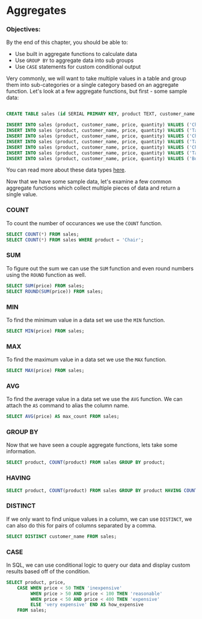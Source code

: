 # Aggregates

### Objectives:

By the end of this chapter, you should be able to:

- Use built in aggregate functions to calculate data
- Use `GROUP BY` to aggregate data into sub groups
- Use `CASE` statements for custom conditional output

Very commonly, we will want to take multiple values in a table and group them into sub-categories or a single category based on an aggregate function. Let's look at a few aggregate functions, but first - some sample data:

```sql

CREATE TABLE sales (id SERIAL PRIMARY KEY, product TEXT, customer_name TEXT, price REAL, quantity SMALLINT);

INSERT INTO sales (product, customer_name, price, quantity) VALUES ('Chair', 'Elie', 99.99, 1);
INSERT INTO sales (product, customer_name, price, quantity) VALUES ('Table', 'Tim', 250.00, 1);
INSERT INTO sales (product, customer_name, price, quantity) VALUES ('Chair', 'Matt', 49.99, 3);
INSERT INTO sales (product, customer_name, price, quantity) VALUES ('Table', 'Janey', 1000.00, 2);
INSERT INTO sales (product, customer_name, price, quantity) VALUES ('Chair', 'Janey', 300.00, 2);
INSERT INTO sales (product, customer_name, price, quantity) VALUES ('Table', 'Tim', 2200.00, 2);
INSERT INTO sales (product, customer_name, price, quantity) VALUES ('Bookshelf', 'Elie', 1200.00, 2);

```

You can read more about these data types [here](https://www.postgresql.org/docs/9.1/static/datatype-numeric.html).

Now that we have some sample data, let's examine a few common aggregate functions which collect multiple pieces of data and return a single value.

### COUNT

To count the number of occurances we use the `COUNT` function.

```sql
SELECT COUNT(*) FROM sales;
SELECT COUNT(*) FROM sales WHERE product = 'Chair';
```

### SUM

To figure out the sum we can use the `SUM` function and even round numbers using the `ROUND` function as well.

```sql
SELECT SUM(price) FROM sales;
SELECT ROUND(SUM(price)) FROM sales;
```

### MIN 

To find the minimum value in a data set we use the `MIN` function.

```sql
SELECT MIN(price) FROM sales;
```

### MAX

To find the maximum value in a data set we use the `MAX` function.

```sql
SELECT MAX(price) FROM sales;
```

### AVG

To find the average value in a data set we use the `AVG` function. We can attach the `AS` command to alias the column name.

```sql
SELECT AVG(price) AS max_count FROM sales;
```

### GROUP BY

Now that we have seen a couple aggregate functions, lets take some information.

```sql
SELECT product, COUNT(product) FROM sales GROUP BY product;
```

### HAVING

```sql
SELECT product, COUNT(product) FROM sales GROUP BY product HAVING COUNT(product) > 2;
```

### DISTINCT

If we only want to find unique values in a column, we can use `DISTINCT`, we can also do this for pairs of columns separated by a comma.

```sql
SELECT DISTINCT customer_name FROM sales;
```

### CASE 

In SQL, we can use conditional logic to query our data and display custom results based off of the condition.

```sql
SELECT product, price, 
    CASE WHEN price < 50 THEN 'inexpensive'
         WHEN price > 50 AND price < 100 THEN 'reasonable'
         WHEN price < 50 AND price < 400 THEN 'expensive'
         ELSE 'very expensive' END AS how_expensive
    FROM sales;
```

